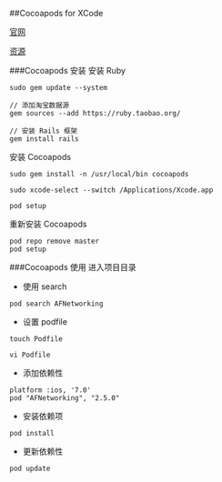 ##Cocoapods for XCode

[官网](https://github.com/CocoaPods/CocoaPods)

[资源](https://cocoapods.org/)

###Cocoapods 安装
安装 Ruby  

```
sudo gem update --system

// 添加淘宝数据源
gem sources --add https://ruby.taobao.org/

// 安装 Rails 框架
gem install rails
```

安装 Cocoapods

```
sudo gem install -n /usr/local/bin cocoapods

sudo xcode-select --switch /Applications/Xcode.app

pod setup
```

重新安装 Cocoapods

```
pod repo remove master  
pod setup
```

###Cocoapods 使用
进入项目目录

* 使用 search

```
pod search AFNetworking
```

* 设置 podfile

```
touch Podfile

vi Podfile
```

* 添加依赖性

```
platform :ios, '7.0'
pod "AFNetworking", "2.5.0"
```

* 安装依赖项

```
pod install 
```

* 更新依赖性

```
pod update
```


